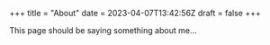 +++
title = "About"
date = 2023-04-07T13:42:56Z
draft = false
+++

This page should be saying something about me...